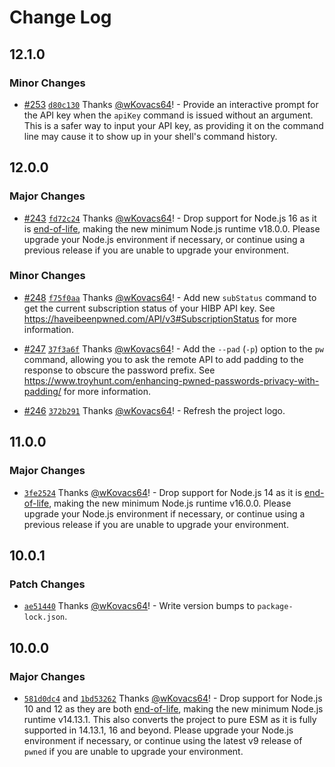 # Change Log

## 12.1.0

### Minor Changes

- [#253](https://github.com/wKovacs64/pwned/pull/253) [`d80c130`](https://github.com/wKovacs64/pwned/commit/d80c130f4610ff5f349a40e09b920ea436fc76c8) Thanks [@wKovacs64](https://github.com/wKovacs64)! - Provide an interactive prompt for the API key when the `apiKey` command is issued without an argument. This is a safer way to input your API key, as providing it on the command line may cause it to show up in your shell's command history.

## 12.0.0

### Major Changes

- [#243](https://github.com/wKovacs64/pwned/pull/243) [`fd72c24`](https://github.com/wKovacs64/pwned/commit/fd72c24a77892fb9b746aa717210ee4f6445d643) Thanks [@wKovacs64](https://github.com/wKovacs64)! - Drop support for Node.js 16 as it is [end-of-life](https://nodejs.org/en/download/releases), making the new minimum Node.js runtime v18.0.0. Please upgrade your Node.js environment if necessary, or continue using a previous release if you are unable to upgrade your environment.

### Minor Changes

- [#248](https://github.com/wKovacs64/pwned/pull/248) [`f75f0aa`](https://github.com/wKovacs64/pwned/commit/f75f0aacff7d72af3d49411fa1a413e476e17f65) Thanks [@wKovacs64](https://github.com/wKovacs64)! - Add new `subStatus` command to get the current subscription status of your HIBP API key. See https://haveibeenpwned.com/API/v3#SubscriptionStatus for more information.

- [#247](https://github.com/wKovacs64/pwned/pull/247) [`37f3a6f`](https://github.com/wKovacs64/pwned/commit/37f3a6fecb9497ae1c5315a56a55bd5c1c409d9d) Thanks [@wKovacs64](https://github.com/wKovacs64)! - Add the `--pad` (`-p`) option to the `pw` command, allowing you to ask the remote API to add padding to the response to obscure the password prefix. See https://www.troyhunt.com/enhancing-pwned-passwords-privacy-with-padding/ for more information.

- [#246](https://github.com/wKovacs64/pwned/pull/246) [`372b291`](https://github.com/wKovacs64/pwned/commit/372b2916fc2926c64cf3b1e1049449da02a2eac9) Thanks [@wKovacs64](https://github.com/wKovacs64)! - Refresh the project logo.

## 11.0.0

### Major Changes

- [`3fe2524`](https://github.com/wKovacs64/pwned/commit/3fe25245bd702886d2788541006cf236d915c800) Thanks [@wKovacs64](https://github.com/wKovacs64)! - Drop support for Node.js 14 as it is [end-of-life](https://nodejs.org/en/about/releases/), making the new minimum Node.js runtime v16.0.0. Please upgrade your Node.js environment if necessary, or continue using a previous release if you are unable to upgrade your environment.

## 10.0.1

### Patch Changes

- [`ae51440`](https://github.com/wKovacs64/pwned/commit/ae51440c39454b3f6921346b85c6500e9361b040) Thanks [@wKovacs64](https://github.com/wKovacs64)! - Write version bumps to `package-lock.json`.

## 10.0.0

### Major Changes

- [`581d0dc4`](https://github.com/wKovacs64/pwned/commit/581d0dc4dc7d3e796866003c116d5ca44da838b4) and [`1bd53262`](https://github.com/wKovacs64/pwned/commit/1bd532629446b5f9b72aac6ff82c5bafc9caa2fb) Thanks [@wKovacs64](https://github.com/wKovacs64)! - Drop support for Node.js 10 and 12 as they are both [end-of-life](https://nodejs.org/en/about/releases/), making the new minimum Node.js runtime v14.13.1. This also converts the project to pure ESM as it is fully supported in 14.13.1, 16 and beyond. Please upgrade your Node.js environment if necessary, or continue using the latest v9 release of `pwned` if you are unable to upgrade your environment.
